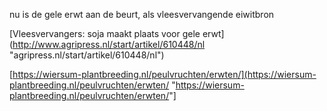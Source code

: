 
nu is de gele erwt aan de beurt, als vleesvervangende eiwitbron  

\[Vleesvervangers: soja maakt plaats voor gele erwt\](<http://www.agripress.nl/start/artikel/610448/nl> "agripress.nl/start/artikel/610448/nl")  

\[<https://wiersum-plantbreeding.nl/peulvruchten/erwten/](https://wiersum-plantbreeding.nl/peulvruchten/erwten/> "<https://wiersum-plantbreeding.nl/peulvruchten/erwten/>"\]